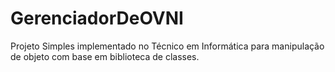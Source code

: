 # GerenciadorDeOVNI
Projeto Simples implementado no Técnico em Informática para manipulação de objeto com base em biblioteca de classes.
